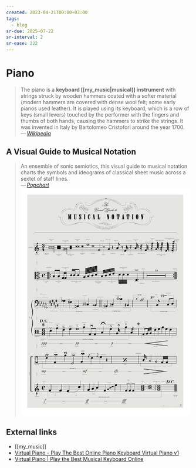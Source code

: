 ```yaml
---
created: 2023-04-21T00:00+03:00
tags:
  - blog
sr-due: 2025-07-22
sr-interval: 2
sr-ease: 222
---
```


# Piano

> The piano is a **keyboard [[my_music|musical]] instrument** with strings struck by wooden hammers coated with a softer material (modern hammers are covered with dense wool felt; some early pianos used leather). It is played using its keyboard, which is a row of keys (small levers) touched by the performer with the fingers and thumbs of both hands, causing the hammers to strike the strings. It was invented in Italy by Bartolomeo Cristofori around the year 1700.\
> — <cite>[Wikipedia](https://en.wikipedia.org/wiki/Piano)</cite>

## A Visual Guide to Musical Notation

> An ensemble of sonic semiotics, this visual guide to musical notation charts the symbols and ideograms of classical sheet music across a sextet of staff lines.\
> — <cite>[Popchart](https://popchart.co/products/a-visual-guide-to-musical-notation)</cite> ![A Visual Guide to Musical Notation](img/ref-MusicNotes.webp)

## External links

- [[my_music]]
- [Virtual Piano - Play The Best Online Piano Keyboard Virtual Piano v1](https://virtualpiano.net)
- [Virtual Piano | Play the Best Musical Keyboard Online](https://recursivearts.com/virtual-piano/)
